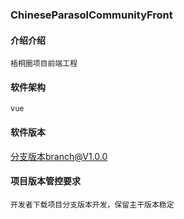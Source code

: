 ### ChineseParasolCommunityFront

#### 介绍介绍
    梧桐圈项目前端工程

#### 软件架构
    vue 
    
#### 软件版本
   分支版本branch@V1.0.0
    
#### 项目版本管控要求
    开发者下载项目分支版本开发，保留主干版本稳定